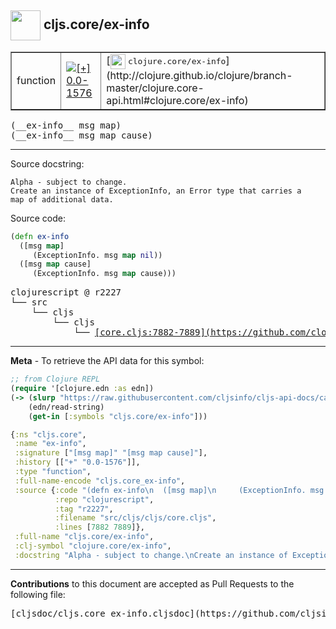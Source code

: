 ## <img width="48px" valign="middle" src="http://i.imgur.com/Hi20huC.png"> cljs.core/ex-info

 <table border="1">
<tr>

<td>function</td>
<td><a href="https://github.com/cljsinfo/cljs-api-docs/tree/0.0-1576"><img valign="middle" alt="[+] 0.0-1576" src="https://img.shields.io/badge/+-0.0--1576-lightgrey.svg"></a> </td>
<td>
[<img height="24px" valign="middle" src="http://i.imgur.com/1GjPKvB.png"> <samp>clojure.core/ex-info</samp>](http://clojure.github.io/clojure/branch-master/clojure.core-api.html#clojure.core/ex-info)
</td>
</tr>
</table>

 <samp>
(__ex-info__ msg map)<br>
</samp>
 <samp>
(__ex-info__ msg map cause)<br>
</samp>

---




Source docstring:

```
Alpha - subject to change.
Create an instance of ExceptionInfo, an Error type that carries a
map of additional data.
```

Source code:

```clj
(defn ex-info
  ([msg map]
     (ExceptionInfo. msg map nil))
  ([msg map cause]
     (ExceptionInfo. msg map cause)))
```

 <pre>
clojurescript @ r2227
└── src
    └── cljs
        └── cljs
            └── <ins>[core.cljs:7882-7889](https://github.com/clojure/clojurescript/blob/r2227/src/cljs/cljs/core.cljs#L7882-L7889)</ins>
</pre>


---

__Meta__ - To retrieve the API data for this symbol:

```clj
;; from Clojure REPL
(require '[clojure.edn :as edn])
(-> (slurp "https://raw.githubusercontent.com/cljsinfo/cljs-api-docs/catalog/cljs-api.edn")
    (edn/read-string)
    (get-in [:symbols "cljs.core/ex-info"]))
```

```clj
{:ns "cljs.core",
 :name "ex-info",
 :signature ["[msg map]" "[msg map cause]"],
 :history [["+" "0.0-1576"]],
 :type "function",
 :full-name-encode "cljs.core_ex-info",
 :source {:code "(defn ex-info\n  ([msg map]\n     (ExceptionInfo. msg map nil))\n  ([msg map cause]\n     (ExceptionInfo. msg map cause)))",
          :repo "clojurescript",
          :tag "r2227",
          :filename "src/cljs/cljs/core.cljs",
          :lines [7882 7889]},
 :full-name "cljs.core/ex-info",
 :clj-symbol "clojure.core/ex-info",
 :docstring "Alpha - subject to change.\nCreate an instance of ExceptionInfo, an Error type that carries a\nmap of additional data."}

```

---

__Contributions__ to this document are accepted as Pull Requests to the following file:

 <pre>
[cljsdoc/cljs.core_ex-info.cljsdoc](https://github.com/cljsinfo/cljs-api-docs/blob/master/cljsdoc/cljs.core_ex-info.cljsdoc)
</pre>

